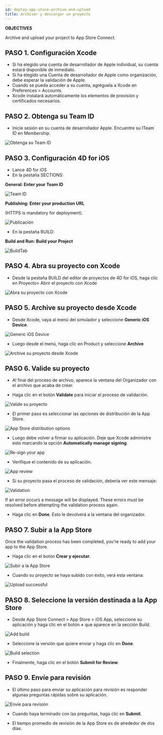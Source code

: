 ```yaml
---
id: deploy-app-store-archive-and-upload
title: Archivar y descargar un proyecto
---
```


<div class = "objectives"> 

**OBJECTIVES**

Archive and upload your project to App Store Connect.</div> 

## PASO 1. Configuración Xcode

* Si ha elegido una cuenta de desarrollador de Apple individual, su cuenta estará disponible de inmediato. 
* Si ha elegido una Cuenta de desarrollador de Apple como organización, debe esperar la validación de Apple.
* Cuando se pueda acceder a su cuenta, agréguela a Xcode en Preferences > Accounts.
* Xcode instalará automáticamente los elementos de provisión y certificados necesarios. 

## PASO 2. Obtenga su Team ID

* Inicie sesión en su cuenta de desarrollador Apple. Encuentre su ITeam ID en Membership.

![Obtenga su Team ID](assets/en/deploy-in-house/Team-ID-4D-for-iOS.png)

## PASO 3. Configuración 4D for iOS

* Lance 4D for iOS
* En la pestaña SECTIONS:

**General: Enter your Team ID**

![Team ID](assets/en/deploy-app-store/Team-ID.png)

**Publishing: Enter your production URL**

(HTTPS is mandatory for deployment).

![Publicación](assets/en/deploy-app-store/Publishing.png)

* En la pestaña BUILD:

**Build and Run: Build your Project**

![BuildTab](assets/en/deploy-app-store/BuildTab.png)

## PASO 4. Abra su proyecto con Xcode

* Desde la pestaña BUILD del editor de proyectos de 4D for iOS, haga clic en Proyecto> Abrir el proyecto con Xcode

![Abra su proyecto con Xcode](assets/en/deploy-in-house/Open-your-project-Xcode-4D-for-iOS.png)

## PASO 5. Archive su proyecto desde Xcode

* Desde Xcode, vaya al menú del simulador y seleccione **Generic iOS Device**.

![Generic iOS Device](assets/en/deploy-in-house/Deployment-Generic-iOS-Device.png)

* Luego desde el menú, haga clic en Product y seleccione **Archive**

![Archive su proyecto desde Xcode](assets/en/deploy-in-house/Archive-your-Project.png)

## PASO 6. Valide su proyecto

* Al final del proceso de archivo, aparece la ventana del Organizador con el archivo que acaba de crear.

* Haga clic en el botón **Validate** para iniciar el proceso de validación.

![Valide su proyecto](assets/en/deploy-app-store/Organizer-Project-Validation.png)

* El primer paso es seleccionar las opciones de distribución de la App Store.

![App Store distribution options](assets/en/deploy-app-store/App-Store-Distribution-options.png)

* Luego debe volver a firmar su aplicación. Deje que Xcode administre esto marcando la opción **Automatically manage signing**.

![Re-sign your app](assets/en/deploy-app-store/Re-sign-your-App.png)

* Verifique el contenido de su aplicación.

![App review](assets/en/deploy-app-store/Review-App.png)

* Si su proyecto pasa el proceso de validación, debería ver este mensaje:

![Validation](assets/en/deploy-app-store/Archive-validation-complete.png)

If an error occurs a message will be displayed. These errors must be resolved before attempting the validation process again.

* Haga clic en **Done**. Esto le devolverá a la ventana del organizador.

## PASO 7. Subir a la App Store

Once the validation process has been completed, you're ready to add your app to the App Store.

* Haga clic en el botón **Crear y ejecutar**.

![Subir a la App Store](assets/en/deploy-app-store/Upload-to-AppStore.png)

* Cuando su proyecto se haya subido con éxito, verá esta ventana:

![Upload successful](assets/en/deploy-app-store/upload-Successful.png)

## PASO 8. Seleccione la versión destinada a la App Store

* Desde App Store Connect > App Store > iOS App, seleccione su aplicación y haga clic en el botón **+** que aparece en la sección Build.

![Add build](assets/en/deploy-app-store/Add-build-app-store-connect.png)

* Seleccione la versión que quiere enviar y haga clic en **Done**.

![Build selection](assets/en/deploy-app-store/Select-build-app-store-connect.png)

* Finalmente, haga clic en el botón **Submit for Review**.

## PASO 9. Envíe para revisión

* El último paso para enviar su aplicación para revisión es responder algunas preguntas rápidas sobre su aplicación. 

![Envíe para revisión](assets/en/deploy-app-store/Export-Compliance-Content-Rights-Advertising-Identifer.png)

* Cuando haya terminado con las preguntas, haga clic en **Submit**.

* El tiempo promedio de revisión de la App Store es de alrededor de dos días.